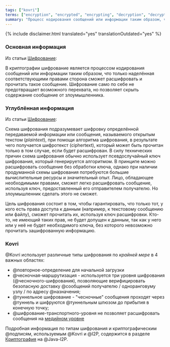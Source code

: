 ```yaml
---
tags: ["kovri"]
terms: ["encryption", "encrypted", "encrypting", "decryption", "decrypted", "decrypting", "шифрование", "Шифрование", "шифрования"]
summary: "Процесс кодирования сообщений или информации таким образом, что только авторизованные стороны могут декодировать и прочитать ее"
---
```


{% include disclaimer.html translated="yes" translationOutdated="yes" %}
### Основная информация

Из статьи [Шифрование](https://en.wikipedia.org/wiki/Encryption):

>
В криптографии шифрование является процессом кодирования сообщений или информации таким образом, что только наделённая соответствующими правами сторона сможет расшифровать и прочитать такое сообщение. Шифрование само по себе не предотвращает возможного перехвата, но позволяет скрыть содержание сообщение от злоумышленника.

### Углублённая информация

Из статьи [Шифрование](https://en.wikipedia.org/wiki/Encryption):

>
Схема шифрования подразумевает шифровку определённой передаваемой информации или сообщения, называемого открытым текстом (*plaintext*), при помощи алгоритма шифрования, в результате чего получается шифротекст (ciphertext), который может быть прочитан только в том случае, если будет расшифрован. В силу технических причин схема шифрования обычно использует псевдослучайный ключ шифрования, который генерируется алгоритмом. В принципе можно расшифровать сообщение без обработки ключа, однако при наличии продуманной схемы шифрования потребуются большие вычислительные ресурсы и значительный опыт. Лицо, обладающее необходимыми правами, сможет легко расшифровать сообщение, используя ключ, предоставленный его отправителем получателю. Но злоумышленник сделать этого не сможет.

>
Цель шифрования состоит в том, чтобы гарантировать, что только тот, у кого есть права доступа к данным (например, к текстовому сообщению или файлу), сможет прочитать их, используя ключ расшифровки. Кто-то, не имеющий таких прав, не будет допущен к данным, так как у него или у неё не будет необходимого ключа, без которого невозможно прочитать зашифрованную информацию.

### Kovri

@Kovri использует различные типы шифрования по *крайней мере* в 4 важных областях:

- @повторное-определение для начальной загрузки
- @чесночная-маршрутизация - используется три уровня шифрования (@чесночного-шифрования), позволяющие верифицировать безопасную доставку @сообщений получателю / одноранговуму узлу / по адресу @назначения;
- @туннельное шифрование - "чесночные" сообщения проходят через @туннель и шифруются @туннельным шлюзом до прибытия в конечную точку;
- @шифрование-транспортного-уровня не позволяет расшифровать сообщения на [медийном уровне](https://en.wikipedia.org/wiki/OSI_model)

Подробная информация по типам шифрования и криптографическим @подписям, используемым @Kovri и @I2P, содержится в разделе [Криптография](https://geti2p.net/spec/cryptography) на @Java-I2P.

